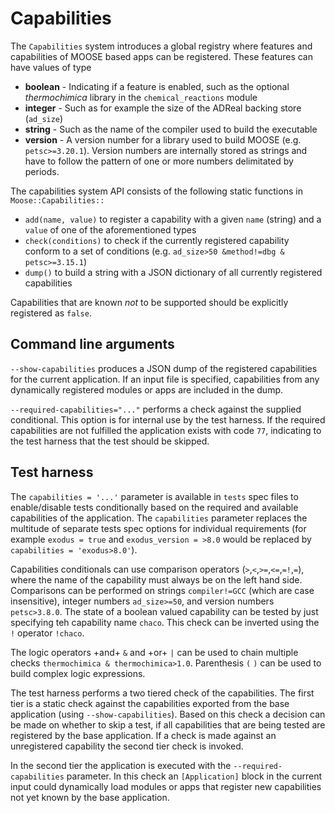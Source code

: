 # Capabilities

The `Capabilities` system introduces a global registry where features and capabilities of
MOOSE based apps can be registered. These features can have values of type

- **boolean** - Indicating if a feature is enabled, such as the optional *thermochimica* library in the `chemical_reactions` module
- **integer** - Such as for example the size of the ADReal backing store (`ad_size`)
- **string** - Such as the name of the compiler used to build the executable
- **version** - A version number for a library used to build MOOSE (e.g. `petsc>=3.20.1`). Version numbers are internally stored as strings and have to follow the pattern of one or more numbers delimitated by periods.

The capabilities system API consists of the following static functions in `Moose::Capabilities::`

- `add(name, value)` to register a capability with a given `name` (string) and a `value` of one of the aforementioned types
- `check(conditions)` to check if the currently registered capability conform to a set of conditions (e.g. `ad_size>50 &method!=dbg & petsc>=3.15.1`)
- `dump()` to build a string with a JSON dictionary of all currently registered capabilities

Capabilities that are known _not_ to be supported should be explicitly registered as `false`.

## Command line arguments

`--show-capabilities` produces a JSON dump of the registered capabilities for the current application. If an input file is specified, capabilities from any dynamically registered modules or apps are included in the dump.

`--required-capabilities="..."` performs a check against the supplied conditional. This option is for internal use by the test harness. If the required capabilities are not fulfilled the application exists with code `77`, indicating to the test harness that the test should be skipped.

## Test harness

The `capabilities = '...'` parameter is available in `tests` spec files to enable/disable tests conditionally based on the required and available capabilities of the application. The `capabilities` parameter replaces the multitude of separate tests spec options for individual requirements (for example `exodus = true` and `exodus_version = >8.0` would be replaced by `capabilities = 'exodus>8.0'`).

Capabilities conditionals can use comparison operators (`>`,`<`,`>=`,`<=`,`=!`,`=`), where the name of the capability must always be on the left hand side. Comparisons can be performed on strings `compiler!=GCC` (which are case insensitive), integer numbers `ad_size>=50`, and version numbers `petsc>3.8.0`. The state of a boolean valued capability can be tested by just specifying teh capability name `chaco`. This check can be inverted using the `!` operator `!chaco`.

The logic operators +and+ `&` and +or+ `|` can be used to chain multiple checks `thermochimica & thermochimica>1.0`. Parenthesis `(` `)` can be used to build complex logic expressions.

The test harness performs a two tiered check of the capabilities. The first tier is a static check against the capabilities exported from the base application (using `--show-capabilities`). Based on this check a decision can be made on whether to skip a test, if all capabilities that are being tested are registered by the base application. If a check is made against an unregistered capability the second tier check is invoked.

In the second tier the application is executed with the `--required-capabilities` parameter. In this check an `[Application]` block in the current input could dynamically load modules or apps that register new capabilities not yet known by the base application.
